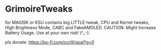 # GrimoireTweaks
for MAGISK or KSU
contains big.LITTLE tweak, CPU and Kernel tweaks, High Brightness Mode, CABC and FakeAMOLED. CAUTION: Might Increase Battery Usage. Use at your own risk! (^_-).

pls donate: https://ko-fi.com/ccrlll/goal?g=0
